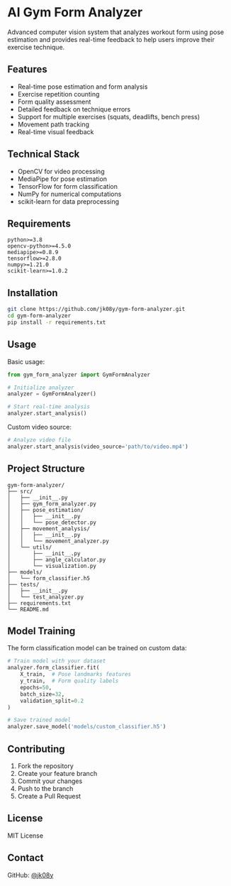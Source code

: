 # AI Gym Form Analyzer

Advanced computer vision system that analyzes workout form using pose estimation and provides real-time feedback to help users improve their exercise technique.

## Features

- Real-time pose estimation and form analysis
- Exercise repetition counting
- Form quality assessment
- Detailed feedback on technique errors
- Support for multiple exercises (squats, deadlifts, bench press)
- Movement path tracking
- Real-time visual feedback

## Technical Stack

- OpenCV for video processing
- MediaPipe for pose estimation
- TensorFlow for form classification
- NumPy for numerical computations
- scikit-learn for data preprocessing

## Requirements

```
python>=3.8
opencv-python>=4.5.0
mediapipe>=0.8.9
tensorflow>=2.8.0
numpy>=1.21.0
scikit-learn>=1.0.2
```

## Installation

```bash
git clone https://github.com/jk08y/gym-form-analyzer.git
cd gym-form-analyzer
pip install -r requirements.txt
```

## Usage

Basic usage:
```python
from gym_form_analyzer import GymFormAnalyzer

# Initialize analyzer
analyzer = GymFormAnalyzer()

# Start real-time analysis
analyzer.start_analysis()
```

Custom video source:
```python
# Analyze video file
analyzer.start_analysis(video_source='path/to/video.mp4')
```

## Project Structure

```
gym-form-analyzer/
├── src/
│   ├── __init__.py
│   ├── gym_form_analyzer.py
│   ├── pose_estimation/
│   │   ├── __init__.py
│   │   └── pose_detector.py
│   ├── movement_analysis/
│   │   ├── __init__.py
│   │   └── movement_analyzer.py
│   └── utils/
│       ├── __init__.py
│       ├── angle_calculator.py
│       └── visualization.py
├── models/
│   └── form_classifier.h5
├── tests/
│   ├── __init__.py
│   └── test_analyzer.py
├── requirements.txt
└── README.md
```

## Model Training

The form classification model can be trained on custom data:

```python
# Train model with your dataset
analyzer.form_classifier.fit(
    X_train,  # Pose landmarks features
    y_train,  # Form quality labels
    epochs=50,
    batch_size=32,
    validation_split=0.2
)

# Save trained model
analyzer.save_model('models/custom_classifier.h5')
```

## Contributing

1. Fork the repository
2. Create your feature branch
3. Commit your changes
4. Push to the branch
5. Create a Pull Request

## License

MIT License

## Contact

GitHub: [@jk08y](https://github.com/jk08y)
